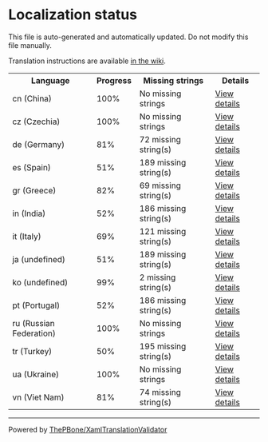# Localization status

This file is auto-generated and automatically updated. Do not modify this file manually.

Translation instructions are available [in the wiki](https://github.com/ThePBone/GalaxyBudsClient/wiki/3.-How-to-help-with-translations).

<table>
<tr><th>Language</th><th>Progress</th><th>Missing strings</th><th>Details</th></tr>
<tr><td>cn (China)</td><td>100%</td><td>No missing strings</td><td><a href="cn.md">View details</a></td></tr>
<tr><td>cz (Czechia)</td><td>100%</td><td>No missing strings</td><td><a href="cz.md">View details</a></td></tr>
<tr><td>de (Germany)</td><td>81%</td><td>72 missing string(s)</td><td><a href="de.md">View details</a></td></tr>
<tr><td>es (Spain)</td><td>51%</td><td>189 missing string(s)</td><td><a href="es.md">View details</a></td></tr>
<tr><td>gr (Greece)</td><td>82%</td><td>69 missing string(s)</td><td><a href="gr.md">View details</a></td></tr>
<tr><td>in (India)</td><td>52%</td><td>186 missing string(s)</td><td><a href="in.md">View details</a></td></tr>
<tr><td>it (Italy)</td><td>69%</td><td>121 missing string(s)</td><td><a href="it.md">View details</a></td></tr>
<tr><td>ja (undefined)</td><td>51%</td><td>189 missing string(s)</td><td><a href="ja.md">View details</a></td></tr>
<tr><td>ko (undefined)</td><td>99%</td><td>2 missing string(s)</td><td><a href="ko.md">View details</a></td></tr>
<tr><td>pt (Portugal)</td><td>52%</td><td>186 missing string(s)</td><td><a href="pt.md">View details</a></td></tr>
<tr><td>ru (Russian Federation)</td><td>100%</td><td>No missing strings</td><td><a href="ru.md">View details</a></td></tr>
<tr><td>tr (Turkey)</td><td>50%</td><td>195 missing string(s)</td><td><a href="tr.md">View details</a></td></tr>
<tr><td>ua (Ukraine)</td><td>100%</td><td>No missing strings</td><td><a href="ua.md">View details</a></td></tr>
<tr><td>vn (Viet Nam)</td><td>81%</td><td>74 missing string(s)</td><td><a href="vn.md">View details</a></td></tr>

</table>

__________

Powered by [ThePBone/XamlTranslationValidator](https://github.com/ThePBone/XamlTranslationValidator)